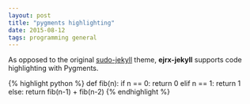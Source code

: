 ```yaml
---
layout: post
title: "pygments highlighting"
date: 2015-08-12
tags: programming general
---
```

As opposed to the original [sudo-jekyll](http://github.com/oneohthree/sudo-jekyll) theme, **ejrx-jekyll** supports code highlighting with Pygments.

{% highlight python %}
def fib(n):
    if n == 0: return 0
    elif n == 1: return 1
    else: return fib(n-1) + fib(n-2)
{% endhighlight %}
